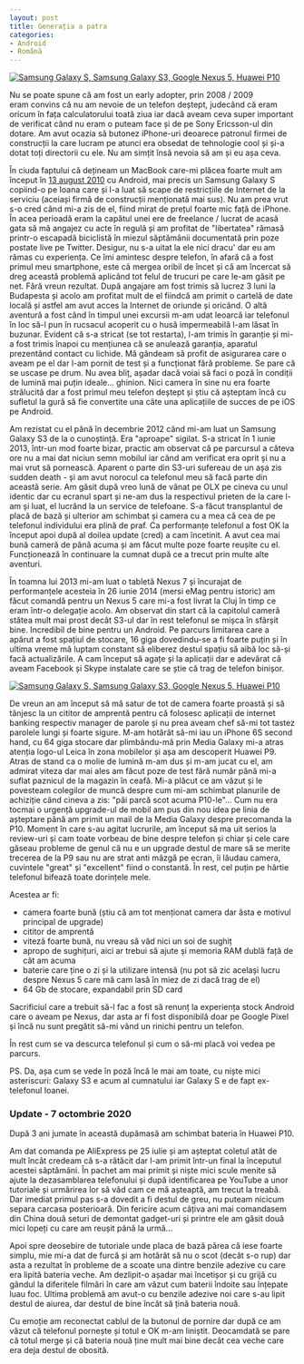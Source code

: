 ```yaml
---
layout: post
title: Generația a patra
categories:
- Android
- Română
---
```

[![Samsung Galaxy S, Samsung Galaxy S3, Google Nexus 5, Huawei P10](https://content.rusiczki.net/2017/04/samsung-galaxy-s-samsung-galaxy-s3-nexus-5-huawei-p10-980x350.jpg)](https://content.rusiczki.net/2017/04/samsung-galaxy-s-samsung-galaxy-s3-nexus-5-huawei-p10.jpg)

Nu se poate spune că am fost un early adopter, prin 2008 / 2009 eram convins că nu am nevoie de un telefon deștept, judecând că eram oricum în fața calculatorului toată ziua iar dacă aveam ceva super important de verificat când nu eram o puteam face și de pe Sony Ericsson-ul din dotare. Am avut ocazia să butonez iPhone-uri deoarece patronul firmei de construcții la care lucram pe atunci era obsedat de tehnologie cool și și-a dotat toți directorii cu ele. Nu am simțit însă nevoia să am și eu așa ceva.

În ciuda faptului că dețineam un MacBook care-mi plăcea foarte mult am început în [13 august 2010](https://www.rusiczki.net/2010/08/19/rusiczki-net-now-100-more-mobile-friendly/) cu Android, mai precis un Samsung Galaxy S copiind-o pe Ioana care și l-a luat să scape de restricțiile de Internet de la serviciu (aceiași firmă de construcții menționată mai sus). Nu am prea vrut s-o cred când mi-a zis de el, fiind mirat de prețul foarte mic față de iPhone. În acea perioadă eram la capătul unei ere de freelance / lucrat de acasă gata să mă angajez cu acte în regulă și am profitat de "libertatea" rămasă printr-o escapadă biciclistă în miezul săptămânii documentată prin poze postate live pe Twitter. Desigur, nu s-a uitat la ele nici dracu' dar eu am rămas cu experiența. Ce îmi amintesc despre telefon, în afară că a fost primul meu smartphone, este că mergea oribil de încet și că am încercat să dreg această problemă aplicând tot felul de trucuri pe care le-am găsit pe net. Fără vreun rezultat. După angajare am fost trimis să lucrez 3 luni la Budapesta și acolo am profitat mult de el fiindcă am primit o cartelă de date locală și astfel am avut acces la Internet de oriunde și oricând. O altă aventură a fost când în timpul unei excursii m-am udat leoarcă iar telefonul în loc să-l pun în rucsacul acoperit cu o husă impermeabilă l-am lăsat în buzunar. Evident că s-a stricat (se tot restarta), l-am trimis în garanție și mi-a fost trimis înapoi cu mențiunea că se anulează garanția, aparatul prezentând contact cu lichide. Mă gândeam să profit de asigurarea care o aveam pe el dar l-am pornit de test și a funcționat fără probleme. Se pare că se uscase pe drum. Nu avea bliț, așadar dacă voiai să faci o poză în condiții de lumină mai puțin ideale... ghinion. Nici camera în sine nu era foarte strălucită dar a fost primul meu telefon deștept și știu că așteptam încă cu sufletul la gură să fie convertite una câte una aplicațiile de succes de pe iOS pe Android.

Am rezistat cu el până în decembrie 2012 când mi-am luat un Samsung Galaxy S3 de la o cunoștință. Era "aproape" sigilat. S-a stricat în 1 iunie 2013, într-un mod foarte bizar, practic am observat că pe parcursul a câteva ore nu a mai dat niciun semn mobilul iar când am verificat era oprit și nu a mai vrut să pornească. Aparent o parte din S3-uri sufereau de un așa zis sudden death - și am avut norocul ca telefonul meu să facă parte din această serie. Am găsit după vreo lună de vânat pe OLX pe cineva cu unul identic dar cu ecranul spart și ne-am dus la respectivul prieten de la care l-am și luat, el lucrând la un service de telefoane. S-a făcut transplantul de placă de bază și ulterior am schimbat și camera cu a mea că cea de pe telefonul individului era plină de praf. Ca performanțe telefonul a fost OK la început apoi după al doilea update (cred) a cam încetinit. A avut cea mai bună cameră de până acuma și am făcut multe poze foarte reușite cu el. Funcționează în continuare la cumnat după ce a trecut prin multe alte aventuri.

În toamna lui 2013 mi-am luat o tabletă Nexus 7 și încurajat de performanțele acesteia în 26 iunie 2014 (mersi eMag pentru istoric) am făcut comandă pentru un Nexus 5 care mi-a fost livrat la Cluj în timp ce eram într-o delegație acolo. Am observat din start că la capitolul cameră stătea mult mai prost decât S3-ul dar în rest telefonul se mișca în sfârșit bine. Incredibil de bine pentru un Android. Pe parcurs limitarea care a apărut a fost spațiul de stocare, 16 giga dovedindu-se a fi foarte puțin și în ultima vreme mă luptam constant să eliberez destul spațiu să aibă loc să-și facă actualizările. A cam început să agațe și la aplicații dar e adevărat că aveam Facebook și Skype instalate care se știe că trag de telefon binișor.

[![Samsung Galaxy S, Samsung Galaxy S3, Google Nexus 5, Huawei P10](https://content.rusiczki.net/2017/04/samsung-galaxy-s-samsung-galaxy-s3-nexus-5-huawei-p10-back-980x342.jpg)](https://content.rusiczki.net/2017/04/samsung-galaxy-s-samsung-galaxy-s3-nexus-5-huawei-p10-back.jpg)

De vreun an am început să mă satur de tot de camera foarte proastă și să tânjesc la un cititor de amprentă pentru că folosesc aplicații de internet banking respectiv manager de parole și nu prea aveam chef să-mi tot tastez parolele lungi și foarte sigure. M-am hotărât să-mi iau un iPhone 6S second hand, cu 64 giga stocare dar plimbându-mă prin Media Galaxy mi-a atras atenția logo-ul Leica în zona mobilelor și așa am descoperit Huawei P9. Atras de stand ca o molie de lumină m-am dus și m-am jucat cu el, am admirat viteza dar mai ales am făcut poze de test fără număr până mi-a suflat paznicul de la magazin în ceafă. Mi-a plăcut ce am văzut și le povesteam colegilor de muncă despre cum mi-am schimbat planurile de achiziție când cineva a zis: "păi parcă scot acuma P10-le"... Cum nu era tocmai o urgență upgrade-ul de mobil am pus din nou idea pe linia de așteptare până am primit un mail de la Media Galaxy despre precomanda la P10. Moment în care s-au agitat lucrurile, am început să ma uit serios la review-uri și cam toate vorbeau de bine despre telefon și chiar și cele care găseau probleme de genul că nu e un upgrade destul de mare să se merite trecerea de la P9 sau nu are strat anti mâzgă pe ecran, îi lăudau camera, cuvintele "great" și "excellent" fiind o constantă. În rest, cel puțin pe hârtie telefonul bifează toate dorințele mele.

Acestea ar fi:
<ul>
  <li>camera foarte bună (știu că am tot menționat camera dar ăsta e motivul principal de upgrade)</li>
  <li>cititor de amprentă</li>
  <li>viteză foarte bună, nu vreau să văd nici un soi de sughiț</li>
  <li>apropo de sughițuri, aici ar trebui să ajute și memoria RAM dublă față de cât am acuma</li>
  <li>baterie care ține o zi și la utilizare intensă (nu pot să zic același lucru despre Nexus 5 care mă cam lasă în miez de zi dacă trag de el)</li>
  <li>64 Gb de stocare, expandabil prin SD card</li>
</ul>
Sacrificiul care a trebuit să-l fac a fost să renunț la experiența stock Android care o aveam pe Nexus, dar asta ar fi fost disponibilă doar pe Google Pixel și încă nu sunt pregătit să-mi vând un rinichi pentru un telefon.

În rest cum se va descurca telefonul și cum o să-mi placă voi vedea pe parcurs.

PS. Da, așa cum se vede în poză încă le mai am toate, cu niște mici asteriscuri: Galaxy S3 e acum al cumnatului iar Galaxy S e de fapt ex-telefonul Ioanei.

### Update - 7 octombrie 2020

După 3 ani jumate în această dupămasă am schimbat bateria în Huawei P10.

Am dat comanda pe AliExpress pe 25 iulie și am așteptat coletul atât de mult încât credeam că s-a rătăcit dar l-am primit într-un final la începutul acestei săptămâni. În pachet am mai primit și niște mici scule menite să ajute la dezasamblarea telefonului și după identificarea pe YouTube a unor tutoriale și urmărirea lor să văd cam ce mă așteaptă, am trecut la treabă. Dar imediat primul pas s-a dovedit a fi destul de greu, nu puteam nicicum separa carcasa posterioară. Din fericire acum câțiva ani mai comandasem din China două seturi de demontat gadget-uri și printre ele am găsit două mici lopeți cu care am reușit până la urmă...

Apoi spre deosebire de tutoriale unde placa de bază părea că iese foarte simplu, mie mi-a dat de furcă și am hotărât să nu o scot (decât s-o rup) dar asta a rezultat în probleme de a scoate una dintre benzile adezive cu care era lipită bateria veche. Am dezlipit-o așadar mai încetișor și cu grijă cu gândul la diferitele filmări în care am văzut cum baterii îndoite sau înțepate luau foc. Ultima problemă am avut-o cu benzile adezive noi care s-au lipit destul de aiurea, dar destul de bine încât să țină bateria nouă.

Cu emoție am reconectat cablul de la butonul de pornire dar după ce am văzut că telefonul pornește și totul e OK m-am liniștit. Deocamdată se pare că totul merge și că bateria nouă ține mult mai bine decât cea veche care era deja destul de obosită.
